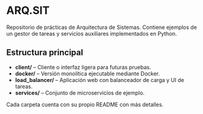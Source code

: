 # ARQ.SIT

Repositorio de prácticas de Arquitectura de Sistemas. Contiene ejemplos de un gestor de tareas y servicios auxiliares implementados en Python.

## Estructura principal

- **client/** – Cliente o interfaz ligera para futuras pruebas.
- **docker/** – Versión monolítica ejecutable mediante Docker.
- **load_balancer/** – Aplicación web con balanceador de carga y UI de tareas.
- **services/** – Conjunto de microservicios de ejemplo.

Cada carpeta cuenta con su propio README con más detalles.
